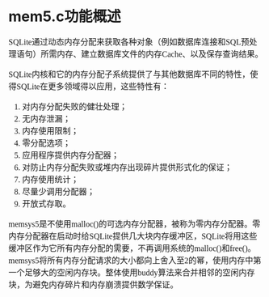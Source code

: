 # mem5.c功能概述
<font face="微软雅黑" size="3px">

SQLite通过动态内存分配来获取各种对象（例如数据库连接和SQL预处理语句）所需内存、建立数据库文件的内存Cache、以及保存查询结果。

SQLite内核和它的内存分配子系统提供了与其他数据库不同的特性，使得SQLite在更多领域得以应用，这些特性有：

1. 对内存分配失败的健壮处理；
2. 无内存泄漏；
3. 内存使用限制；
4. 零分配选项；
5. 应用程序提供内存分配器；
6. 对防止内存分配失败或堆内存出现碎片提供形式化的保证；
7. 内存使用统计；
8. 尽量少调用分配器；
9. 开放式存取。

memsys5是不使用malloc()的可选内存分配器，被称为零内存分配器。零内存分配器在启动时给SQLite提供几大块内存缓冲区，SQLite将用这些缓冲区作为它所有内存分配的需要，不再调用系统的malloc()和free()。memsys5将所有内存分配请求的大小都向上舍入至2的幂，使用内存中第一个足够大的空闲内存块。整体使用buddy算法来合并相邻的空闲内存块，为避免内存碎片和内存崩溃提供数学保证。

